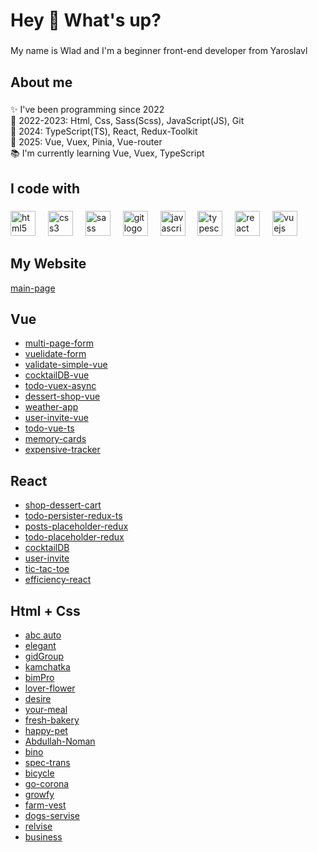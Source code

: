 <h1 align="left">Hey 👋 What's up?</h1>

###

<p align="left">My name is Wlad and I'm a beginner front-end developer from Yaroslavl</p>

###

<h2 align="left">About me</h2>

###

<p align="left">
✨ I've been programming since 2022
<br>
🎯 2022-2023: Html, Css, Sass(Scss), JavaScript(JS), Git
<br>
🎯 2024: TypeScript(TS), React, Redux-Toolkit
<br>
🎯 2025: Vue, Vuex, Pinia, Vue-router
<br>
📚 I'm currently learning Vue, Vuex, TypeScript
</p>

###

<h2 align="left">I code with</h2>

###

<div align="left">
  <img src="https://cdn.jsdelivr.net/gh/devicons/devicon/icons/html5/html5-original.svg" height="40" alt="html5 logo"  />
  <img width="12" />
  <img src="https://cdn.jsdelivr.net/gh/devicons/devicon/icons/css3/css3-original.svg" height="40" alt="css3 logo"  />
  <img width="12" />
  <img src="https://cdn.jsdelivr.net/gh/devicons/devicon/icons/sass/sass-original.svg" height="40" alt="sass logo"  />
  <img width="12" />
  <img src="https://cdn.jsdelivr.net/gh/devicons/devicon/icons/git/git-original.svg" height="40" alt="git logo"  />
  <img width="12" />
  <img src="https://cdn.jsdelivr.net/gh/devicons/devicon/icons/javascript/javascript-original.svg" height="40" alt="javascript logo"  />
  <img width="12" />
  <img src="https://cdn.jsdelivr.net/gh/devicons/devicon/icons/typescript/typescript-original.svg" height="40" alt="typescript logo"  />
  <img width="12" />
  <img src="https://cdn.jsdelivr.net/gh/devicons/devicon/icons/react/react-original.svg" height="40" alt="react logo"  />
  <img width="12" />
  <img src="https://cdn.jsdelivr.net/gh/devicons/devicon/icons/vuejs/vuejs-original.svg" height="40" alt="vuejs logo"  />
</div>

###

<h2 align="left">My Website</h2>

[main-page](https://wlad199.github.io/main-page/dist/index.html)

## Vue

- [multi-page-form](https://wlad199.github.io/multi-page-form/)
- [vuelidate-form](https://wlad199.github.io/vuelidate-form/)
- [validate-simple-vue](https://wlad199.github.io/validate-simple-vue/)
- [cocktailDB-vue](https://wlad199.github.io/CocktailDB-vue/)
- [todo-vuex-async](https://wlad199.github.io/todo-vuex-async/)
- [dessert-shop-vue](https://wlad199.github.io/dessert-shop-vue/)
- [weather-app](https://wlad199.github.io/weather-app/)
- [user-invite-vue](https://wlad199.github.io/user-invite-vue/)
- [todo-vue-ts](https://wlad199.github.io/todo-vue-ts/)
- [memory-cards](https://wlad199.github.io/memory-cards/)
- [expensive-tracker](https://wlad199.github.io/expensive-tracker/)


## React

- [shop-dessert-cart](https://wlad199.github.io/shop-dessert-cart/build/index.html)
- [todo-persister-redux-ts](https://wlad199.github.io/todo-persister-redux-ts/build/index.html)
- [posts-placeholder-redux](https://wlad199.github.io/posts-placeholder-redux/build/index.html)
- [todo-placeholder-redux](https://wlad199.github.io/Todo-Placeholder-Redux/build/index.html)
- [cocktailDB](https://wlad199.github.io/CocktailDB/)
- [user-invite](https://wlad199.github.io/user-invite/)
- [tic-tac-toe](https://wlad199.github.io/tic-tac-toe/)
- [efficiency-react](https://wlad199.github.io/Efficiency-React/)


## Html + Css

- [abc auto](https://wlad199.github.io/Abc-Auto_05.09.25/)
- [elegant](https://wlad199.github.io/Elegant_07.01.24/)
- [gidGroup](https://wlad199.github.io/GidGroup_15.11.23/)
- [kamchatka](https://wlad199.github.io/Kamchatka_01.10.23/)
- [bimPro](https://wlad199.github.io/BimPro_16.08.2023/)
- [lover-flower](https://wlad199.github.io/Lover-Flower_07.07.23/)
- [desire](https://wlad199.github.io/Desire_07.06.23/)
- [your-meal](https://wlad199.github.io/YourMeal_17.06.2023/)
- [fresh-bakery](https://wlad199.github.io/Fresh-Bakery_18.05.23/)
- [happy-pet](https://wlad199.github.io/Happy-Pet_10.05.23/)
- [Abdullah-Noman](https://wlad199.github.io/Abdullah-Noman_09.04.23/)
- [bino](https://wlad199.github.io/BINO_20.04.23/)
- [spec-trans](https://wlad199.github.io/SpecTrans_27.04.23/)
- [bicycle](https://wlad199.github.io/Project__20-Bikes_07.13/)
- [go-corona](https://wlad199.github.io/Project__13-GoCorona_01.17/home.html)
- [growfy](https://wlad199.github.io/Growfy_18.03.23/)
- [farm-vest](https://wlad199.github.io/FarmVest_14.03.23/)
- [dogs-servise](https://wlad199.github.io/Project__16-Dog-Service_4.16/)
- [relvise](https://wlad199.github.io/Project__15-Relvise_3.16/)
- [business](https://wlad199.github.io/Project__14-Business_2.19/)

